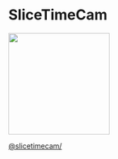 # SliceTimeCam
<img src="https://user-images.githubusercontent.com/19504762/132701170-7d0084af-cc43-4385-8124-9793b9481f84.png" width="200">


[@slicetimecam/](https://www.instagram.com/slicetimecam/)
